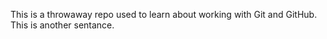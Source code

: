 This is a throwaway repo used to learn about working with Git and GitHub.
This is another sentance.
